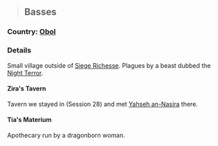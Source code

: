 >## Basses

### Country: [Obol](Obol.md)

### Details

Small village outside of [Siege Richesse](Siege%20Richesse.md). Plagues by a beast dubbed the [Night Terror](../Quests/Night%20Terror%20in%20Basses.md). 

#### Zira's Tavern

Tavern we stayed in (Session 28) and met [Yahseh an-Nasira](../Characters/NPCs/Yahseh%20an-Nasira.md) there. 

#### Tia's Materium

Apothecary run by a dragonborn woman.